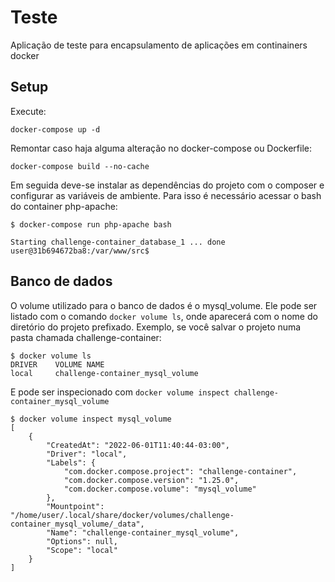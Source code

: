 # Teste

Aplicação de teste para encapsulamento de aplicações em continainers docker

## Setup

Execute:

```
docker-compose up -d
```

Remontar caso haja alguma alteração no docker-compose ou Dockerfile:

```
docker-compose build --no-cache
```

Em seguida deve-se instalar as dependências do projeto com o composer e configurar as variáveis de ambiente. Para isso é necessário acessar o bash do container php-apache:

```
$ docker-compose run php-apache bash

Starting challenge-container_database_1 ... done
user@31b694672ba8:/var/www/src$  
```

## Banco de dados

O volume utilizado para o banco de dados é o mysql_volume. Ele pode ser listado com o comando `docker volume ls`, onde aparecerá com o nome do diretório do projeto prefixado.
Exemplo, se você salvar o projeto numa pasta chamada challenge-container:

```
$ docker volume ls 
DRIVER    VOLUME NAME
local     challenge-container_mysql_volume
```

E pode ser inspecionado com `docker volume inspect challenge-container_mysql_volume`

```
$ docker volume inspect mysql_volume
[
    {
        "CreatedAt": "2022-06-01T11:40:44-03:00",
        "Driver": "local",
        "Labels": {
            "com.docker.compose.project": "challenge-container",
            "com.docker.compose.version": "1.25.0",
            "com.docker.compose.volume": "mysql_volume"
        },
        "Mountpoint": "/home/user/.local/share/docker/volumes/challenge-container_mysql_volume/_data",
        "Name": "challenge-container_mysql_volume",
        "Options": null,
        "Scope": "local"
    }
]
```